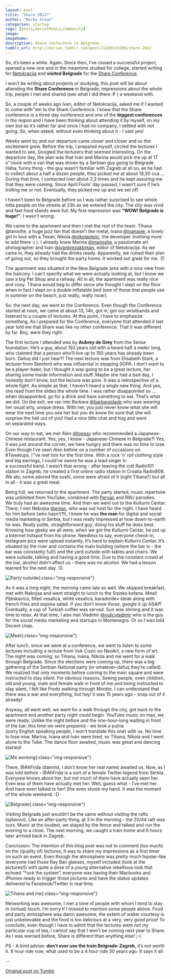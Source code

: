 ```yaml
---
layout: post
title: "Share 2012!"
author: "Marko Srsan"
categories: startup
tags: [Share,SocialMedia,community]
image:
imagehome: 
description: Share conference in Belgrade.
tumblr_url: http://msrsan.tumblr.com/post/22269124286/share-2012
---
```

So, it’s been a while. Again. Since then, I’ve closed a successful project, opened a new one and in the meantime studied for college, started writing for [Netokracija](http://www.netokracija.com/) and **visited Belgrade** for the [Share Conference](http://www.shareconference.net/). 

I won’t be writing about projects or studying, this post will be about attending the **Share Conference** in Belgrade, impressions about the whole trip, people I met and shared (see what I did there :P ) a weekend with.

So, a couple of weeks ago Ivan, editor of Netokracija, asked me if I wanted to come with''em to the Share Conference. I knew that the Share conference is a three day conference and one of the **biggest conferences** in the region and I have been thinking about attending it by myself, on my own but as it’s rather far and since I had no company, I settled with not going. So, when asked, without even thinking about it - I said yes! 

Weeks went by and our departure came closer and closer and so the excitement grew. Before the trip, I prepared myself, circled the lectures I wanted to see, Googled the lecturers that seemed interesting. On the departure day, the plan was that Ivan and Marina would pick me up at 17 o''clock with a van that was driven by a Serbian guy going to Belgrade. Haha, funny thing - the guy wasn’t familiar with Zagreb at all so, as he had to collect about a half a dozen people, they picked me at about 18,30 cca … During that time, I contacted Ivan about 2,3 times and he kept assuring me that they were coming. Since April Fools’ day passed, I wasn’t sure if he’s trolling me or not. Eventually, they picked me up and we set off. 

I haven’t been to Belgrade before so I was rather surprised to see whole lotta people on the streets at 23h as we entered the city. The city was vivid and fast food stands were full. My first impression was **“WOW! Belgrade is huge!”**. I wasn’t wrong. 

We came to the apartment and then I met the rest of the team. Tihana @taroofie, a huge jazz fan that doesn’t like metal, Ivana [@ivanavie](https://twitter.com/ivanavie), a lovely girl in love with a Texan, Nikola [@nikolaplejic](https://twitter.com/nikolaplejic), the developer (nothing more to add there :) ). I already knew Marina [@marinshe](https://twitter.com/marinshe), a passionate art photographer and Ivan [@ivanbrezakbrkan](https://twitter.com/ivanbrezakbrkan), editor of Netokracija. As we came in, they already had the drinks ready. Apparently, we ruined their plan of going out, so they brought the party home. It worked out great for me. :D

The apartment was situated in the New Belgrade area with a nice view from the balcony. I can’t specify what we were actually looking at, but I know we saw a big Pet Shop and a railway. All in all, the apartment was really nice and cosy. Tihana would beg to differ since she thought I slept on the floor when in fact I slept on a double inflatable bed (one of those that people use in summer on the beach, just really, really nicer). 

So, the next day, we went to the Conference. Even though the Conference started at noon, we came at about 13, 14h, got in, got our wristbands and listened to a couple of lectures. At this point, I have to emphasize something. As I prepared for the Conference, everyone that attended it last year told me that Share was like no other conference. That it was different by far. Boy, were they right. 

The first lecture I attended was by **Aubrey de Grey** from the Sense foundation. He’s a guy, about 150 years old with a beard half a meter long, who claimed that a person who’ll live up to 150 years has already been born. Dafuq did I just hear?! The next lecture was from Elisabeth Stark, a lecturer from Stanford who was influential in stopping SOPA. I don’t want to be a player-hater, but I thought it was going to be a great lecture, her sharing some inside information and stuff. Maybe she had a bad day, I honestly don’t know, but the lecture was poor. It was a retrospective of a whole fight. As simple as that. I haven’t heard a single new thing. And yes, she read from the slides the whole time. I was rather disappointed so … when disappointed, go for a drink and have something to eat. That’s what we did. On the exit, we ran into Barbara [@barbaraslade](https://twitter.com/barbaraslade) who was wearing her usual arty, unique dress. With her, you just never know what she will wear the next time you see her but you do know for sure that she will surprise the hell out of you! Had a nice little chat and hug and went on separated ways.

On our way to eat, we met Alen [@topssy](https://twitter.com/topssy) who recommended a Japanese-Chinese restaurant. Yes, yes, I know - Japanese-Chinese in Belgrade?! Yes, it was just around the corner, we here hungry and there was no time to lose. Even though I’ve seen Alen before on a number of occasions on #Tweetups, I''ve met him for the first time. With a rock ‘n’ roll clothing style and big earrings, I could’ve swore he was a lead singer in a successful band. I wasn’t that wrong - after leaving the cult Radio101 station in Zagreb, he created a first online radio station in Croatia Radio808. We ate, some adored the sushi, some were afraid of it (right Tihana?) but all in all - it was a great meal. 

Being full, we returned to the apartment. The party started, music repertoire was unlimited from YouTube, combined with [Pervan](https://www.youtube.com/watch?v=VEHwhYphRVU) and RWJ parodies. We truly had an awesome time. And then we went out to the Kulturni Centar. There, I met Nebojsa [@eniac](https://twitter.com/eniac), who was out host for the night. I have heard for him before (who hasn’t?!), I knew he was **the man** for digital and social media marketing in Serbia, but I was really impressed at how down-to-earth he was. Really polite, straightforward guy, doing his stuff he does best. Knowing how geeky we all were, when we got the Kulturni Centar, he put up a Internet hotspot from his phone. Needless to say, everyone check-in, Instagram pics were upload instantly. It’s hard to explain Kulturni Centar. It’s situated by the river and contains the main building (where the bar is - the bar was constantly full!) and the yard outside with tables and chairs. We were outside, talking and having a good time. Due to the constant crowd at the bar, alcohol didn’t affect us - there was no alcohol. We had a lesson learned for the next day. :D

![Party outside](../assets/img/share2.jpg){:class="img-responsive"}

As it was a long night, the morning came late as well. We skipped breakfast, met with Nebojsa and went straight to lunch to the Srpska kafana. Meat! Pljeskavica, filled vesalica, white vesalica, karadordev steak along with french fries and sopska salad. If you don’t know those, google it up ASAP! Eventually, a cup of Turkish coffee was served. Sun was shining and it was time to relax. At that time, I also met Vladimir [@vulicvladimir](https://twitter.com/vulicvladimir) who is the guy for the social media marketing and startups in Montenegro. Or so I was told. Decent chap.

![Meat](../assets/img/share3.jpg){:class="img-responsive"}

After lunch, since we were at a conference, we went to listen to some lectures including a lecture from Vuk Cosic on NeoArt, a new form of art. The night was coming, so Tihana, Ivana, Nikola and me went for a walk through Belgrade. Since the elections were coming up, there was a big gathering of the Serbian National party (or whatever-dafuq they’re called). We realized that only moments before coming to the main square and were instructed to stay silent. For obvious reasons. Seeing people, even children, old and young, male and female walk in front of me and being instructed to stay silent, I felt like Frodo walking through Mordor. I can understand that there was a war and everything, but hey! it was 15 years ago - snap out of it already!

Anyway, all went well, we went for a walk through the city, got back to the apartment and another party night could begin. YouTube music on max, we were ready. Unlike the night before and the one-hour-long waiting in front of the bar, this time we were prepared - we took a putna (sorry English speaking people, I won’t translate this one) with us. No time to lose now. Marina, Ivana and Ivan were tired, so Tihana, Nikola and I went alone to the Tube. The dance floor awaited, music was great and dancing started!

![Me working](../assets/img/share4.jpg){:class="img-responsive"}

There, @AhFrida (dammit, I don’t know her real name) awaited us. Now, as I was told before - @AhFrida is a sort of a female Twitter legend from Serbia. Everyone knows about her, but not much of them have actually seen her. Even less of them have actually met her. Well, guess what - I’ve met her. And have even talked to her! She even shook my hand. It was the moment of the whole weekend. :D

![Belgrade](../assets/img/share5.jpg){:class="img-responsive"}

Visiting Belgrade just wouldn’t be the same without visiting the rafts (splavovi). Like an after-party thing, at 3 in the morning - the 20/44 raft was ours. Music at the loudest, we stayed by the fence and talked and run the evening to a close. The next morning, we caught a train home and 8 hours later arrived back in Zagreb. 

Conclusion: The intention of this blog post was not to comment (too much) on the (quality of) lectures, it was to share my impressions as a first timer on such an event. Even though the atmosphere was pretty much hipster-like (everyone had those Ray Ban glasses, myself included (look at the pictures!)) with quite a dose of a young alternative rebellious look that echoed “*uck the system”, everyone was having their Macbooks and iPhones ready to trigger those pictures and have the status updates delivered to Facebook/Twitter in real time.

![Tihana and me](../assets/img/share6.jpg){:class="img-responsive"}

Networking was awesome, I met a tone of people with whom I tend to stay in (virtual) touch. I’m sorry if I missed to mention some people above. Food and party atmosphere was damn awesome, the extent of waiter courtesy is just unbelievable and the food is too delicious at a very, very good price! To conclude, even though I have to admit that the lectures were not my particular cup of tea, I cannot say that I won’t be coming next year to Share. As I was warned before, Share is different than anything else! ;-)

PS - A kind advise: **don’t ever use the train Belgrade-Zagreb**, it’s not worth it. 8 hour ride now, what used to be a 4 hour ride 30 years ago. It says it all.

--

[Original post on Tumblr](http://msrsan.tumblr.com/post/22269124286/share-2012)
